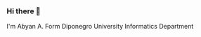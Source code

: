 ### Hi there 👋
I'm Abyan A.
Form Diponegro University
Informatics Department

<!--
**abyan-ardiatama/abyan-ardiatama** is a ✨ _special_ ✨ repository because its `README.md` (this file) appears on your GitHub profile.

Here are some ideas to get you started:

- 🌱 I’m currently learning Phyton
- 👯 I’m looking to collaborate on Developper Stdent Clubs (DSC)
- 🤔 I’m looking for help with where I must to start learn coding
- 💬 Ask me about anything
- 📫 How to reach me: ardiatamaabyan@gmail.com
- ⚡ Fun fact: I don't know much about coding
-->
